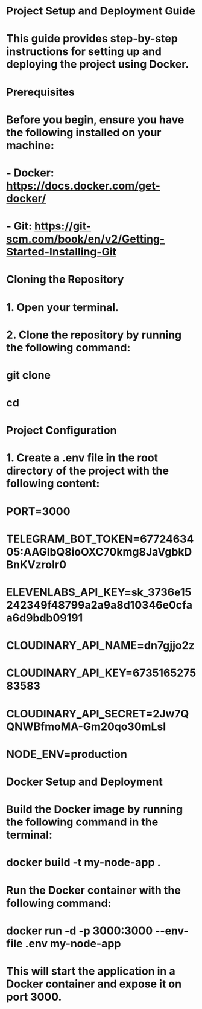 # Project Setup and Deployment Guide

# This guide provides step-by-step instructions for setting up and deploying the project using Docker.

# Prerequisites

# Before you begin, ensure you have the following installed on your machine:
# - Docker: https://docs.docker.com/get-docker/
# - Git: https://git-scm.com/book/en/v2/Getting-Started-Installing-Git

# Cloning the Repository

# 1. Open your terminal.
# 2. Clone the repository by running the following command:
# git clone <repository-url>
# cd <repository-name>

# Project Configuration

# 1. Create a .env file in the root directory of the project with the following content:
# PORT=3000
# TELEGRAM_BOT_TOKEN=6772463405:AAGlbQ8ioOXC70kmg8JaVgbkDBnKVzroIr0
# ELEVENLABS_API_KEY=sk_3736e15242349f48799a2a9a8d10346e0cfaa6d9bdb09191
# CLOUDINARY_API_NAME=dn7gjjo2z
# CLOUDINARY_API_KEY=673516527583583
# CLOUDINARY_API_SECRET=2Jw7QQNWBfmoMA-Gm20qo30mLsI
# NODE_ENV=production

# Docker Setup and Deployment

# Build the Docker image by running the following command in the terminal:
# docker build -t my-node-app .

# Run the Docker container with the following command:
# docker run -d -p 3000:3000 --env-file .env my-node-app

# This will start the application in a Docker container and expose it on port 3000.